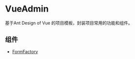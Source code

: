# VueAdmin
基于Ant Design of Vue 的项目模板，封装项目常用的功能和组件。

## 组件
 + [FormFactory](./src/components/formFactory/readme.md)
